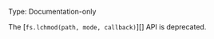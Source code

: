 
Type: Documentation-only

The [`fs.lchmod(path, mode, callback)`][] API is deprecated.

<a id="DEP0036"></a>
